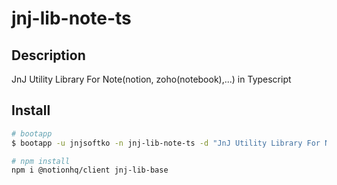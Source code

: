 # jnj-lib-note-ts

## Description

JnJ Utility Library For Note(notion, zoho(notebook),...) in Typescript

## Install

```sh
# bootapp
$ bootapp -u jnjsoftko -n jnj-lib-note-ts -d "JnJ Utility Library For Note(notion, zoho(notebook),...) in Typescript" -t npm-bare-ts

# npm install
npm i @notionhq/client jnj-lib-base
```
